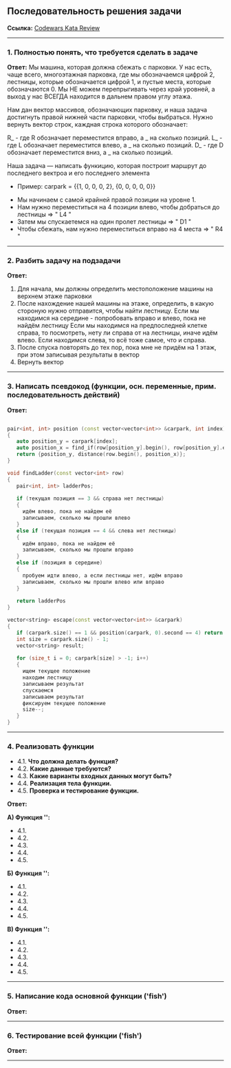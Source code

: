 ## Последовательность решения задачи

**Ссылка:** [Codewars Kata Review]()

---

### 1. Полностью понять, что требуется сделать в задаче

**Ответ:** Мы машина, которая должна сбежать с парковки. У нас есть, чаще всего, многоэтажная парковка, где мы обозначаемся цифрой 2, лестницы, которые обозначается цифрой 1,
и пустые места, которые обозначаются 0. Мы НЕ можем перепрыгивать через край уровней, а выход у нас ВСЕГДА находится в дальнем правом углу этажа.

Нам дан вектор массивов, обозначающих парковку, и наша задача достигнуть правой нижней части парковки, чтобы выбраться. Нужно вернуть вектор строк, каждная строка которого
обозначает:

R_ - где R обозначает переместится вправо, а _ на сколько позиций.
L_ - где L обозначает переместится влево, а _ на сколько позиций.
D_ - где D обозначает переместится вниз, а _ на сколько позиций.

Наша задача — написать функицию, которая построит маршрут до последнего вектроа и его последнего элемента

*   Пример: 
    carpark = {{1, 0, 0, 0, 2},
               {0, 0, 0, 0, 0}}

- Мы начинаем с самой крайней правой позиции на уровне 1.
- Нам нужно переместиться на 4 позиции влево, чтобы добраться до лестницы => " L4 "
- Затем мы спускаетемся на один пролет лестницы => " D1 "
- Чтобы сбежать, нам нужно переместиться вправо на 4 места => " R4 "
 
---

### 2. Разбить задачу на подзадачи

**Ответ:**
1. Для начала, мы должны определить местоположение машины на верхнем этаже парковки
2. После нахождение нашей машины на этаже, определить, в какую стороную нужно отправится, чтобы найти лестницу. Если мы находимся на середине - попробовать вправо и влево, пока не найдём лестницу
Если мы находимся на предпоследней клетке справа, то посмотреть, нету ли справа от на лестницы, иначе идём влево. Если находимся слева, то всё тоже самое, что и справа.
3. После спуска повторять до тех пор, пока мне не придём на 1 этаж, при этом записывая результаты в вектор
4. Вернуть вектор
---

### 3. Написать псевдокод (функции, осн. переменные, прим. последовательность действий)

**Ответ:**

```cpp

pair<int, int> position (const vector<vector<int>> &carpark, int index)
{
   auto position_y = carpark[index];
   auto position_x = find_if(row[position_y].begin(), row[position_y].end(), [](int num) {return num == 2; });
   return {position_y, distance(row.begin(), position_x)};
}

void findLadder(const vector<int> row)
{
   pair<int, int> ladderPos;
  
   if (текущая позиция == 3 && справа нет лестницы)
   {
     идём влево, пока не найдем её
     записываем, сколько мы прошли влево
   }
   else if (текущая позиция == 4 && слева нет лестницы)
   {
     идём вправо, пока не найдем её
     записываем, сколько мы прошли вправо
   }
   else if (позиция в середине)
   {
     пробуем идти влево, а если лестницы нет, идём вправо
     записываем, сколько мы прошли влево или вправо
   }
  
   return ladderPos
}

vector<string> escape(const vector<vector<int>> &carpark)
{  
   if (carpark.size() == 1 && position(carpark, 0).second == 4) return {};
   int size = carpark.size() - 1;
   vector<string> result;
  
   for (size_t i = 0; carpark[size] > -1; i++)
   {
     ищем текущее положение
     находим лестницу
     записываем результат
     спускаемся
     записываем результат
     фиксируем текущее положение
     size--;
   }
} 

```
---

### 4. Реализовать функции

*   4.1. **Что должна делать функция?**
*   4.2. **Какие данные требуются?**
*   4.3. **Какие варианты входных данных могут быть?**
*   4.4. **Реализация тела функции.**
*   4.5. **Проверка и тестирование функции.**

**Ответ:**

**А) Функция '':**
*   4.1. 
*   4.2. 
*   4.3. 
*   4.4.  
*   4.5. 

**Б) Функция '':**
*   4.1. 
*   4.2. 
*   4.3. 
*   4.4.  
*   4.5. 

**В) Функция '':**
*   4.1. 
*   4.2. 
*   4.3. 
*   4.4.  
*   4.5. 
---

### 5. Написание кода основной функции ('fish')

**Ответ:** 

---

### 6. Тестирование всей функции ('fish')

**Ответ:** 

---